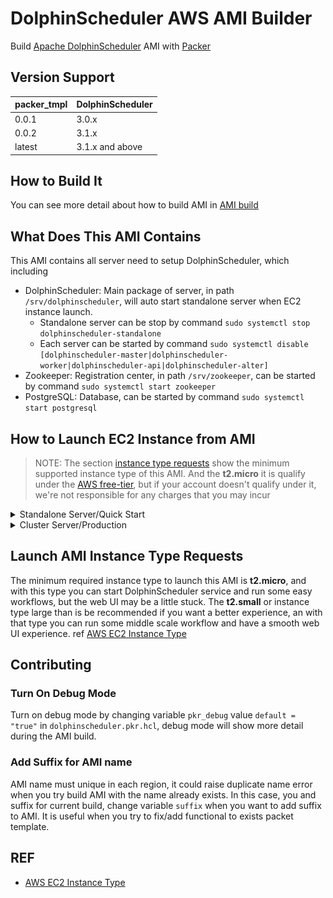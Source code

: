 # DolphinScheduler AWS AMI Builder

Build [Apache DolphinScheduler](https://github.com/apache/dolphinscheduler) AMI with [Packer](https://learn.hashicorp.com/packer)

## Version Support

| packer_tmpl | DolphinScheduler |
| ------ | ------ |
| 0.0.1 | 3.0.x |
| 0.0.2 | 3.1.x |
| latest | 3.1.x and above |

## How to Build It

You can see more detail about how to build AMI in [AMI build](../../../README.md#how-to-build-with-packer)

## What Does This AMI Contains

This AMI contains all server need to setup DolphinScheduler, which including

* DolphinScheduler: Main package of server, in path `/srv/dolphinscheduler`, will auto start standalone server when EC2 instance launch.
  * Standalone server can be stop by command `sudo systemctl stop dolphinscheduler-standalone`
  * Each server can be started by command `sudo systemctl disable [dolphinscheduler-master|dolphinscheduler-worker|dolphinscheduler-api|dolphinscheduler-alter]`
* Zookeeper: Registration center, in path `/srv/zookeeper`, can be started by command `sudo systemctl start zookeeper`
* PostgreSQL: Database, can be started by command `sudo systemctl start postgresql`

## How to Launch EC2 Instance from AMI

> NOTE: The section [instance type requests](#launch-ami-instance-type-requests) show the minimum supported instance type of this AMI. And the **t2.micro** it is qualify under the [AWS free-tier][2], but if your account doesn't qualify under it, we're not responsible for any charges that you may incur

<details><summary>Standalone Server/Quick Start</summary> <p>

### Standalone Server

#### Add New Security Group for Standalone

Go to `EC2 -> Network & Security -> Security Groups -> Create Security Group` to create new security group, you should add then following points to **Inbound rules** for this security group:

* 22: default ssh point
* 12345: DolphinScheduler's web UI point

![standalone-secutiry-group](../../../asserts/aws/ami/dolphinscheduler/standalone-secutiry-group.jpg)

#### Launch Single EC2 Instance

<!-- TODO we should try to start with aws cli tool -->
Currently, you have to build this AMI by yourself and then launch new EC2 instance from `EC2 -> Images -> AMIs` sidebar path, select the AMI you builded and then click `Launch instance from AMI` bottom. In `EC2 ->  Instances -> Launch an instance` page,
you should choose the exist which you created in [New Security Group for Standalone](#add-new-security-group-for-standalone) section, it can be find in `Network settings -> Select existing security group -> Select security group`. At last launch a single instance.

#### What Should I Do After EC2 Instance Launch

After launch, you can login DolphinScheduler service with **user/<EC2_DYNAMIC_INSTANCE_ID>** as default username/password via instance's **[Public-IPv4-address]:12345/dolphinscheduler/ui** or **[Public-IPv4-DNS]:12345/dolphinscheduler/ui**.
For about how to use DolphinScheduler you view detail in [functions of DolphinScheduler](https://dolphinscheduler.apache.org/en-us/docs/dev/user_doc/guide/homepage.html).

> Note: The password of dolphinscheduler is dynamic, and it will be automatic change after EC2 instance launch to keep your service safe. And you can find it in your EC2 console home.
> See [AMI container product](https://docs.aws.amazon.com/marketplace/latest/userguide/ami-container-product-usage-instructions.html) for more detail about AWS requests for AMI providers.

</p></details>

<details><summary>Cluster Server/Production</summary> <p>

### Cluster Server

#### Add New Key Pairs for Cluster

In the next step we will use ssh connect to existing EC2 instances, and currently our `cluster.sh` script only support one single key pair. So we need to create a new one and then use it when [launch instances](#launch-multiple-ec2-instances).
Go to `EC2 -> Network & Security -> Key Pairs -> Create Key Pair`. **Keep it carefully, otherwise you can not login you instance**

#### Add New Security Group for Cluster

Go to `EC2 -> Network & Security -> Security Groups -> Create Security Group` to create new security group, you should add then following points to **Inbound rules** for this security group:

* 22: default ssh point
* 2181: Zookeeper connect point
* 5432: Postgresql connect point
* 1234: DolphinScheduler's MasterServer point
* 5678: DolphinScheduler's WorkerServer point
* 12345: DolphinScheduler's web UI point

![cluster-secutiry-group](../../../asserts/aws/ami/dolphinscheduler/cluster-secutiry-group.jpg)

#### Launch Multiple EC2 Instances

<!-- TODO we should try to start with aws cli tool -->
Currently, you have to build this AMI by yourself and then launch new EC2 instance from `EC2 -> Images -> AMIs` sidebar path, select the AMI you builded and then click `Launch instance from AMI` bottom, In `EC2 ->  Instances -> Launch an instance` page,
you should choose the exist key pair which you created in [new key pair for cluster](#add-new-key-pairs-for-cluster) section, it can be find in `Key pair -> Select key pair`. Also you should choose the exist security group which you created in
[new security group for cluster](#add-new-security-group-for-cluster) section, it can be find in `Network settings -> Select existing security group -> Select security group`. At last, launch multiple instances base on your cluster number(in this tutorial
we using 8 instance to create cluster), from `Number of instances` input box in `Summary` plane.

#### Get cluster.sh and cluster_env.sh Script

If you already clone this project, you should go to directory `packer_tmpl/aws/ami/dolphinscheduler/bin`, and you can see two script named `cluster.sh` and `cluster_env.sh`. And if you not clone this repository from GitHub, you can get those two script by
following command

```sh
wget https://raw.githubusercontent.com/WhaleOps/packer_tmpl/main/aws/ami/dolphinscheduler/bin/cluster.sh
wget https://raw.githubusercontent.com/WhaleOps/packer_tmpl/main/aws/ami/dolphinscheduler/bin/cluster_env.sh
```

> NOTE: If your network can not connect to GitHub, above command will failed with error log like `Connecting to raw.githubusercontent.com (raw.githubusercontent.com)|0.0.0.0|:443... failed: Connection refused.`. You should find out a method to make your
> network can connect to host `raw.githubusercontent.com` or download these two script from GitHub website.

#### Modify cluster_env.sh Script

You have to modify your `cluster_env.sh` script, which including your key pair and EC2 instances IPv4 address or IPv4 DNS. For example, we launch 8 EC2 instances, and we want to deploy two master-server, 3 worker-server, a api-server, a alert-server, one database and zookeeper server,
and each instance IPv4 address as below:

* 192.168.1.1: master-server
* 192.168.1.2: master-server
* 192.168.1.3: worker-server
* 192.168.1.4: worker-server
* 192.168.1.5: worker-server
* 192.168.1.6: api-server
* 192.168.1.7: alert-server
* 192.168.1.8: metadata database(postgresql), zookeeper

We should told our deploy plan to `cluster_env.sh` otherwise it will never know how to deploy it(here we only show some necessary changed content without comment)

```sh
export ips="192.168.1.1,192.168.1.2,192.168.1.3,192.168.1.4,192.168.1.5,192.168.1.6,192.168.1.7,192.168.1.8"

export masters="192.168.1.1,192.168.1.2"

export workers="192.168.1.3:default,192.168.1.4:default,192.168.1.5:default"

export alertServer="192.168.1.6"

export apiServers="192.168.1.7"

export DATABASE_SERVER="192.168.1.8"

export REGISTRY_SERVER="192.168.1.8"
```

Should also add you key pair location which you create in [new key pair for cluster](#add-new-key-pairs-for-cluster), an **absolute path** is be encouraged to use(here we only show some necessary changed content without comment)

```sh
# Do not change this if you use this AMI to launch your instance
export INSTANCE_USER=${INSTANCE_USER:-"ubuntu"}
# You have to change to your own key pair path
export INSTANCE_KEY_PAIR="/change/to/your/personal/to/key/pair"
```

#### Execute cluster.sh Script

After modified `cluster_env.sh` you can execute the script by command

```sh
./cluster.sh start
```

It is will task some some time dependent on you network speed, and after it finish, your EC2 instances will be combine to dolphinscheduler cluster.

#### What Should I Do After Execute cluster.sh

After that, you can login DolphinScheduler service with **user/EC2_DYNAMIC_INSTANCE_ID** as default username/password via instance's **[API-SERVER-Public-IPv4-address]:12345/dolphinscheduler/ui** or **[API-SERVER-Public-IPv4-DNS]:12345/dolphinscheduler/ui**.
For about how to use DolphinScheduler you view detail in [functions of DolphinScheduler](https://dolphinscheduler.apache.org/en-us/docs/dev/user_doc/guide/homepage.html).

> Note: The password of dolphinscheduler is dynamic, and it will be automatic change after EC2 instance launch to keep your service safe. And you can find it in your EC2 console home.
> See [AMI container product](https://docs.aws.amazon.com/marketplace/latest/userguide/ami-container-product-usage-instructions.html) for more detail about AWS requests for AMI providers.

</p></details>

## Launch AMI Instance Type Requests

The minimum required instance type to launch this AMI is **t2.micro**, and with this type you can start DolphinScheduler service and run some easy workflows, but the web UI may be a little stuck. The **t2.small** or instance type large than is be recommended if you want a better experience, an with that type you can run some middle scale workflow and have a smooth web UI experience. ref [AWS EC2 Instance Type][1]

## Contributing

### Turn On Debug Mode

Turn on debug mode by changing variable `pkr_debug` value `default = "true"` in `dolphinscheduler.pkr.hcl`, debug mode will show more detail during the AMI build.

### Add Suffix for AMI name

AMI name must unique in each region, it could raise duplicate name error when you try build AMI with the name already exists. In this case, you and suffix for current build, change variable `suffix` when you want to add suffix to AMI. It is useful when you try to fix/add functional to exists packet template.

## REF

* [AWS EC2 Instance Type][1]

[1]: https://aws.amazon.com/ec2/instance-types/
[2]: https://aws.amazon.com/free/?all-free-tier.sort-by=item.additionalFields.SortRank&all-free-tier.sort-order=asc&awsf.Free%20Tier%20Types=*all&awsf.Free%20Tier%20Categories=*all

